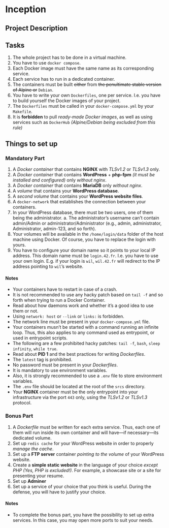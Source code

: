 # Inception

## Project Description

## Tasks

1. The whole project has to be done in a virtual machine.
2. You have to use `docker compose`.
3. Each Docker image must have the same name as its corresponding service.
4. Each service has to run in a dedicated container.
5. The containers must be built ~~either~~ from ~~the penultimate stable version of Alpine or~~ `Debian`.
6. You have to write your own `Dockerfiles`, one per service. I.e. you have to build yourself the Docker images of your project.
7. The `Dockerfiles` must be called in your `docker-compose.yml` by your `Makefile`.
8. It is **forbidden** to pull *ready-made Docker images*, as well as using services such as `DockerHub` *(Alpine/Debian being excluded from this rule)*

## Things to set up

### Mandatory Part

1. A *Docker container* that contains **NGINX** with *TLSv1.2* or *TLSv1.3* only.
2. A *Docker container* that contains **WordPress** + **php-fpm** *(it must be installed and configured)* only *without nginx*.
3. A *Docker container* that contains **MariaDB** only *without nginx*.
4. A *volume* that contains your **WordPress database**.
5. A *second volume* that contains your **WordPress website files**.
6. A `docker-network` that establishes the connection between your containers.
7. In your WordPress database, there must be two users, one of them being the administrator.
  a. The administrator’s username can’t contain admin/Admin or administrator/Administrator (e.g., admin, administrator, Administrator, admin-123, and so forth).
8. Your volumes will be available in the `/home/login/data` folder of the host machine using Docker. Of course, you have to replace the login with yours.
9. You have to configure your domain name so it points to your local IP address. This domain name must be `login.42.fr`. I.e. you have to use your own login. E.g. if your login is `wil`, `wil.42.fr` will redirect to the IP address pointing to `wil`’s website.

#### Notes

- Your containers have to restart in case of a crash.
- It is not recommended to use any hacky patch based on `tail -f` and so forth when trying to run a Docker Container.
- Read about how daemons work and whether it’s a good idea to use them or not.
- Using `network: host` or `--link` or `links:` is forbidden.
- The network line must be present in your `docker-compose.yml` file.
- Your containers musn’t be started with a command running an infinite loop. Thus, this also applies to any command used as entrypoint, or used in entrypoint scripts.
- The following are a few prohibited hacky patches: `tail -f`, `bash`, `sleep infinity`, `while true`.
- Read about **PID 1** and the best practices for writing *Dockerfiles*.
- The `latest` tag is prohibited.
- No password must be present in your *Dockerfiles*.
- It is mandatory to use environment variables.
- Also, it is strongly recommended to use a `.env` file to store environment variables.
- The `.env` file should be located at the root of the `srcs` directory.
- Your **NGINX** container must be the only entrypoint into your infrastructure via the port `443` only, using the *TLSv1.2* or *TLSv1.3* protocol.

### Bonus Part

1. A *Dockerfile* must be written for each extra service. Thus, each one of them will run inside its own container and will have—if necessary—its dedicated volume.
2. Set up `redis cache` for your WordPress website in order to properly *manage the cache*.
3. Set up a **FTP server** container *pointing to the volume* of your WordPress website.
4. Create a **simple static website** in the language of your choice *except PHP* *(Yes, PHP is excluded!)*. For example, a showcase site or a site for presenting your resume.
5. Set up **Adminer**
6. Set up a service of your choice that you think is useful. During the defense, you will have to justify your choice.

#### Notes

- To complete the bonus part, you have the possibility to set up extra services. In this case, you may open more ports to suit your needs.
